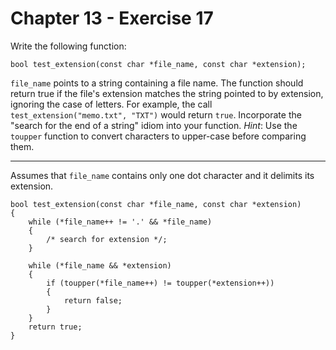# Chapter 13 - Exercise 17

Write the following function:

```
bool test_extension(const char *file_name, const char *extension);
```

`file_name` points to a string containing a file name. The function should return true if the file's extension matches the string pointed to by extension, ignoring the case of letters. For example, the call `test_extension("memo.txt", "TXT")` would return `true`. Incorporate the "search for the end of a string" idiom into your function. _Hint_: Use the `toupper` function to convert characters to upper-case before comparing them.  

---

Assumes that `file_name` contains only one dot character and it delimits its extension.  

```
bool test_extension(const char *file_name, const char *extension)
{
    while (*file_name++ != '.' && *file_name)
    {
        /* search for extension */;
    }

    while (*file_name && *extension)
    {
        if (toupper(*file_name++) != toupper(*extension++))
        {
            return false;
        }
    }
    return true;
}
```
